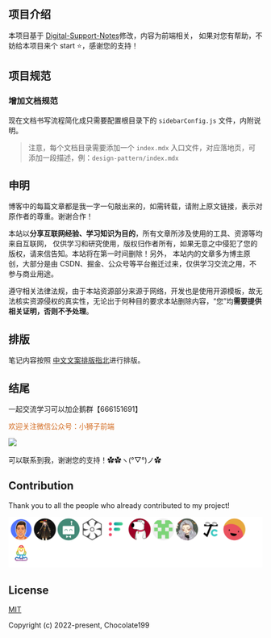 ## 项目介绍

本项目基于 [Digital-Support-Notes](https://github.com/PatelN123/Digital-Support-Notes)修改，内容为前端相关， 如果对您有帮助，不妨给本项目来个 start ⭐️，感谢您的支持！


## 项目规范

### 增加文档规范

现在文档书写流程简化成只需要配置根目录下的 `sidebarConfig.js` 文件，内附说明。

> 注意，每个文档目录需要添加一个 `index.mdx` 入口文件，对应落地页，可添加一段描述，例：`design-pattern/index.mdx`


## 申明

博客中的每篇文章都是我一字一句敲出来的，如需转载，请附上原文链接，表示对原作者的尊重。谢谢合作！

本站以**分享互联网经验、学习知识为目的**，所有文章所涉及使用的工具、资源等均来自互联网， 仅供学习和研究使用，版权归作者所有，如果无意之中侵犯了您的版权，请来信告知。本站将在第一时间删除！另外， 本站内的文章多为博主原创，大部分是由 CSDN、掘金、公众号等平台搬迁过来，仅供学习交流之用，不参与商业用途。

遵守相关法律法规，由于本站资源部分来源于网络，开发也是使用开源模板，故无法核实资源侵权的真实性，无论出于何种目的要求本站删除内容，“您”均**需要提供相关证明，否则不予处理**。

## 排版

笔记内容按照 <a href="https://mazhuang.org/wiki/chinese-copywriting-guidelines/">中文文案排版指北</a>进行排版。

## 结尾

一起交流学习可以加企鹅群【666151691】


<font color=chocolate>欢迎关注微信公众号：小狮子前端</font>

![](https://img-blog.csdnimg.cn/img_convert/43c196751f4984c71011557d06e7e9b6.png)

可以联系到我，谢谢您的支持！✿✿ヽ(°▽°)ノ✿

## Contribution

Thank you to all the people who already contributed to my project!

<a href="https://github.com/LionCubFrontEnd/docs/graphs/contributors"><img src="./contributors.svg?width=890" /></a>

## License

[MIT](https://opensource.org/licenses/MIT)

Copyright (c) 2022-present, Chocolate199

